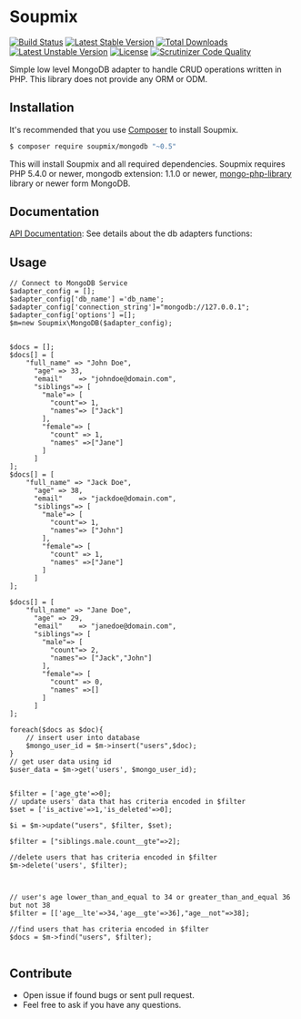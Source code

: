 # Soupmix


[![Build Status](https://travis-ci.org/soupmix/mongodb.svg?branch=master)](https://travis-ci.org/soupmix/mongodb) [![Latest Stable Version](https://poser.pugx.org/soupmix/mongodb/v/stable)](https://packagist.org/packages/soupmix/mongodb) [![Total Downloads](https://poser.pugx.org/soupmix/mongodb/downloads)](https://packagist.org/packages/soupmix/mongodb) [![Latest Unstable Version](https://poser.pugx.org/soupmix/mongodb/v/unstable)](https://packagist.org/packages/soupmix/mongodb) [![License](https://poser.pugx.org/soupmix/mongodb/license)](https://packagist.org/packages/soupmix/mongodb)
[![Scrutinizer Code Quality](https://scrutinizer-ci.com/g/soupmix/mongodb/badges/quality-score.png?b=master)](https://scrutinizer-ci.com/g/soupmix/mongodb/)

Simple low level  MongoDB adapter to handle CRUD operations written in PHP. This library does not provide any ORM or ODM. 


## Installation

It's recommended that you use [Composer](https://getcomposer.org/) to install Soupmix.

```bash
$ composer require soupmix/mongodb "~0.5"
```

This will install Soupmix and all required dependencies. Soupmix requires PHP 5.4.0 or newer, mongodb extension: 1.1.0 or newer, [mongo-php-library](https://github.com/mongodb/mongo-php-library) library  or newer form MongoDB.

## Documentation

[API Documentation](https://github.com/soupmix/base/blob/master/docs/API_Documentation.md): See details about the db adapters functions:

## Usage
```
// Connect to MongoDB Service
$adapter_config = [];
$adapter_config['db_name'] ='db_name';
$adapter_config['connection_string']="mongodb://127.0.0.1";
$adapter_config['options'] =[];
$m=new Soupmix\MongoDB($adapter_config);


$docs = [];
$docs[] = [
    "full_name" => "John Doe",
      "age" => 33,
      "email"    => "johndoe@domain.com",
      "siblings"=> [
        "male"=> [
          "count"=> 1,
          "names"=> ["Jack"]
        ],
        "female"=> [
          "count" => 1,
          "names" =>["Jane"]
        ]      
      ]
];
$docs[] = [
    "full_name" => "Jack Doe",
      "age" => 38,
      "email"    => "jackdoe@domain.com",
      "siblings"=> [
        "male"=> [
          "count"=> 1,
          "names"=> ["John"]
        ],
        "female"=> [
          "count" => 1,
          "names" =>["Jane"]
        ]      
      ]
];

$docs[] = [
    "full_name" => "Jane Doe",
      "age" => 29,
      "email"    => "janedoe@domain.com",
      "siblings"=> [
        "male"=> [
          "count"=> 2,
          "names"=> ["Jack","John"]
        ],
        "female"=> [
          "count" => 0,
          "names" =>[]
        ]      
      ]
];

foreach($docs as $doc){
    // insert user into database
    $mongo_user_id = $m->insert("users",$doc);
}
// get user data using id
$user_data = $m->get('users', $mongo_user_id);


$filter = ['age_gte'=>0];
// update users' data that has criteria encoded in $filter
$set = ['is_active'=>1,'is_deleted'=>0];

$i = $m->update("users", $filter, $set);

$filter = ["siblings.male.count__gte"=>2];

//delete users that has criteria encoded in $filter
$m->delete('users', $filter);



// user's age lower_than_and_equal to 34 or greater_than_and_equal 36 but not 38
$filter = [['age__lte'=>34,'age__gte'=>36],"age__not"=>38];

//find users that has criteria encoded in $filter
$docs = $m->find("users", $filter);


```



## Contribute
* Open issue if found bugs or sent pull request.
* Feel free to ask if you have any questions.
